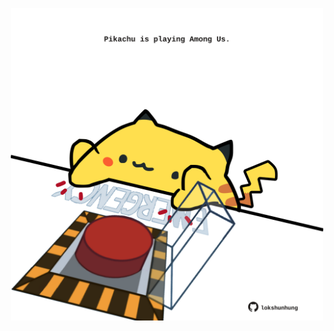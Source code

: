 <!-- built at 13/07/2025, 12:00:35 UTC -->
<p align="center">
  <img width="500" height="500" src="./ReadmeImage.svg">
</p>
